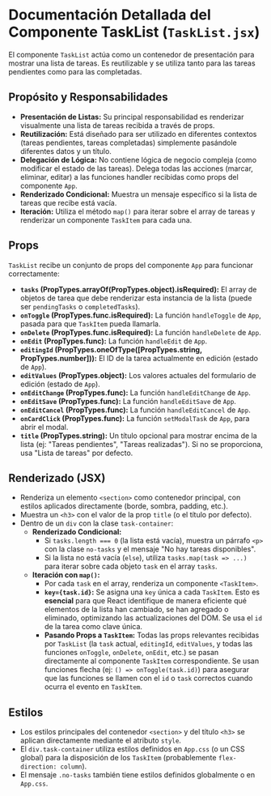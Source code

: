 # Documentación Detallada del Componente TaskList (`TaskList.jsx`)

El componente `TaskList` actúa como un contenedor de presentación para mostrar una lista de tareas. Es reutilizable y se utiliza tanto para las tareas pendientes como para las completadas.

## Propósito y Responsabilidades

-   **Presentación de Listas:** Su principal responsabilidad es renderizar visualmente una lista de tareas recibida a través de props.
-   **Reutilización:** Está diseñado para ser utilizado en diferentes contextos (tareas pendientes, tareas completadas) simplemente pasándole diferentes datos y un título.
-   **Delegación de Lógica:** No contiene lógica de negocio compleja (como modificar el estado de las tareas). Delega todas las acciones (marcar, eliminar, editar) a las funciones handler recibidas como props del componente `App`.
-   **Renderizado Condicional:** Muestra un mensaje específico si la lista de tareas que recibe está vacía.
-   **Iteración:** Utiliza el método `map()` para iterar sobre el array de tareas y renderizar un componente `TaskItem` para cada una.

## Props

`TaskList` recibe un conjunto de props del componente `App` para funcionar correctamente:

-   **`tasks` (PropTypes.arrayOf(PropTypes.object).isRequired):** El array de objetos de tarea que debe renderizar esta instancia de la lista (puede ser `pendingTasks` o `completedTasks`).
-   **`onToggle` (PropTypes.func.isRequired):** La función `handleToggle` de `App`, pasada para que `TaskItem` pueda llamarla.
-   **`onDelete` (PropTypes.func.isRequired):** La función `handleDelete` de `App`.
-   **`onEdit` (PropTypes.func):** La función `handleEdit` de `App`.
-   **`editingId` (PropTypes.oneOfType([PropTypes.string, PropTypes.number])):** El ID de la tarea actualmente en edición (estado de `App`).
-   **`editValues` (PropTypes.object):** Los valores actuales del formulario de edición (estado de `App`).
-   **`onEditChange` (PropTypes.func):** La función `handleEditChange` de `App`.
-   **`onEditSave` (PropTypes.func):** La función `handleEditSave` de `App`.
-   **`onEditCancel` (PropTypes.func):** La función `handleEditCancel` de `App`.
-   **`onCardClick` (PropTypes.func):** La función `setModalTask` de `App`, para abrir el modal.
-   **`title` (PropTypes.string):** Un título opcional para mostrar encima de la lista (ej: "Tareas pendientes", "Tareas realizadas"). Si no se proporciona, usa "Lista de tareas" por defecto.

## Renderizado (JSX)

-   Renderiza un elemento `<section>` como contenedor principal, con estilos aplicados directamente (borde, sombra, padding, etc.).
-   Muestra un `<h3>` con el valor de la prop `title` (o el título por defecto).
-   Dentro de un `div` con la clase `task-container`:
    -   **Renderizado Condicional:**
        -   Si `tasks.length === 0` (la lista está vacía), muestra un párrafo `<p>` con la clase `no-tasks` y el mensaje "No hay tareas disponibles".
        -   Si la lista no está vacía (`else`), utiliza `tasks.map(task => ...)` para iterar sobre cada objeto `task` en el array `tasks`.
    -   **Iteración con `map()`:**
        -   Por cada `task` en el array, renderiza un componente `<TaskItem>`.
        -   **`key={task.id}`:** Se asigna una `key` única a cada `TaskItem`. Esto es **esencial** para que React identifique de manera eficiente qué elementos de la lista han cambiado, se han agregado o eliminado, optimizando las actualizaciones del DOM. Se usa el `id` de la tarea como clave única.
        -   **Pasando Props a `TaskItem`:** Todas las props relevantes recibidas por `TaskList` (la `task` actual, `editingId`, `editValues`, y todas las funciones `onToggle`, `onDelete`, `onEdit`, etc.) se pasan directamente al componente `TaskItem` correspondiente. Se usan funciones flecha (ej: `() => onToggle(task.id)`) para asegurar que las funciones se llamen con el `id` o `task` correctos cuando ocurra el evento en `TaskItem`.

## Estilos

-   Los estilos principales del contenedor `<section>` y del título `<h3>` se aplican directamente mediante el atributo `style`.
-   El `div.task-container` utiliza estilos definidos en `App.css` (o un CSS global) para la disposición de los `TaskItem` (probablemente `flex-direction: column`).
-   El mensaje `.no-tasks` también tiene estilos definidos globalmente o en `App.css`.
````
